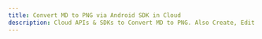 ---title: Convert MD to PNG via Android SDK in Clouddescription: Cloud APIs & SDKs to Convert MD to PNG. Also Create, Edit & Render Microsoft Word & OpenOffice documents in the Cloud.---